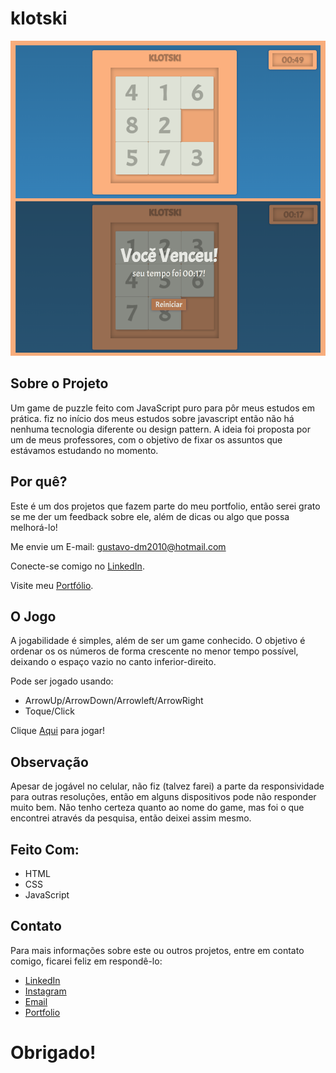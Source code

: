 

# klotski

![Preview-Screens](https://github.com/GustavoBrian08/klotski/blob/main/klotski-screenshots.png)

## Sobre o Projeto

Um game de puzzle feito com JavaScript puro para pôr meus estudos em prática. fiz no início dos meus estudos sobre javascript
então não há nenhuma tecnologia diferente ou design pattern. A ideia foi proposta por um de meus professores, com o objetivo de 
fixar os assuntos que estávamos estudando no momento.

## Por quê?

Este é um dos projetos que fazem parte do meu portfolio, então serei grato se me der um feedback sobre ele, além de dicas ou algo
que possa melhorá-lo!

Me envie um E-mail: gustavo-dm2010@hotmail.com

Conecte-se comigo no [LinkedIn](https://www.linkedin.com/in/gustavo-brian08/).

Visite meu [Portfólio](https://gustavobrian08.github.io).

## O Jogo

A jogabilidade é simples, além de ser um game conhecido. O objetivo é ordenar os os números de forma crescente no menor tempo possível, 
deixando o espaço vazio no canto inferior-direito.

Pode ser jogado usando:
 - ArrowUp/ArrowDown/Arrowleft/ArrowRight
 - Toque/Click

Clique [Aqui](https://gustavobrian08.github.io/klotski) para jogar!
 
## Observação

Apesar de jogável no celular, não fiz (talvez farei) a parte da responsividade para outras resoluções, então em alguns dispositivos pode não 
responder muito bem. Não tenho certeza quanto ao nome do game, mas foi o que encontrei através da pesquisa, então deixei assim mesmo.

## Feito Com:
- HTML
- CSS
- JavaScript

## Contato

Para mais informações sobre este ou outros projetos, entre em contato comigo, ficarei feliz em respondê-lo:

 - [LinkedIn](https://www.linkedin.com/in/gustavo-brian08/)
 - [Instagram](https://www.instagram.com/gustavo_brian_/)
 - [Email](gustavo-dm2010@hotmail.com)
 - [Portfolio](https://gustavobrian08.github.io)
 
 
# Obrigado!
